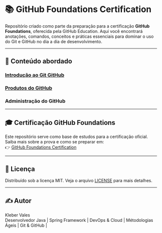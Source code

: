 # 📚 GitHub Foundations Certification

Repositório criado como parte da preparação para a certificação **GitHub Foundations**, oferecida pela GitHub Education. Aqui você encontrará anotações, comandos, conceitos e práticas essenciais para dominar o uso do Git e GitHub no dia a dia de desenvolvimento.

---

## 🧠 Conteúdo abordado

### [Introdução ao Git GitHub](https://github.com/KleberVales/github-foundations-certification/wiki/Introdu%C3%A7%C3%A3o-ao-Git-GitHub)
### [Produtos do GitHub](https://github.com/KleberVales/github-foundations-certification/wiki/Produtos-do-GitHub)
### Administração do GitHub



---

## 🎓 Certificação GitHub Foundations

Este repositório serve como base de estudos para a certificação oficial. Saiba mais sobre a prova e como se preparar em:  
👉 [GitHub Foundations Certification](https://education.github.com/experiences/foundations_certificate)

---

## 📄 Licença

Distribuído sob a licença MIT. Veja o arquivo [LICENSE](LICENSE) para mais detalhes.

---
## ✍️ Autor

Kleber Vales  
Desenvolvedor Java | Spring Framework | DevOps & Cloud | Métodologias Ágeis | Git & GitHub |
